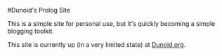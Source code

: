 #Dunoid's Prolog Site

This is a simple site for personal use, but it's quickly becoming a simple blogging toolkit.

This site is currently up (in a very limited state) at [Dunoid.org](http://dunoid.org).
